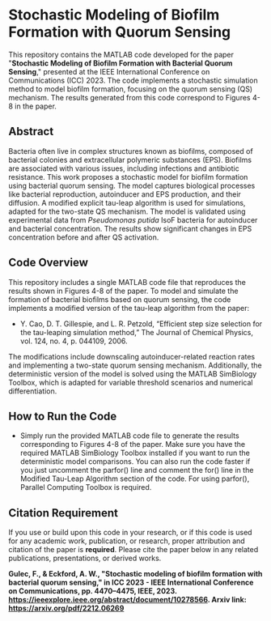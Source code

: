 # **Stochastic Modeling of Biofilm Formation with Quorum Sensing**

This repository contains the MATLAB code developed for the paper "**Stochastic Modeling of Biofilm Formation with Bacterial Quorum Sensing**," presented at the IEEE International Conference on Communications (ICC) 2023. The code implements a stochastic simulation method to model biofilm formation, focusing on the quorum sensing (QS) mechanism. The results generated from this code correspond to Figures 4-8 in the paper.

## **Abstract**

Bacteria often live in complex structures known as biofilms, composed of bacterial colonies and extracellular polymeric substances (EPS). Biofilms are associated with various issues, including infections and antibiotic resistance. This work proposes a stochastic model for biofilm formation using bacterial quorum sensing. The model captures biological processes like bacterial reproduction, autoinducer and EPS production, and their diffusion. A modified explicit tau-leap algorithm is used for simulations, adapted for the two-state QS mechanism. The model is validated using experimental data from *Pseudomonas putida* IsoF bacteria for autoinducer and bacterial concentration. The results show significant changes in EPS concentration before and after QS activation.

## **Code Overview**

This repository includes a single MATLAB code file that reproduces the results shown in Figures 4-8 of the paper. To model and simulate the formation of bacterial biofilms based on quorum sensing, the code implements a modified version of the tau-leap algorithm from the paper:

- Y. Cao, D. T. Gillespie, and L. R. Petzold, “Efficient step size selection for the tau-leaping simulation method,” The Journal of Chemical Physics, vol. 124, no. 4, p. 044109, 2006.

The modifications include downscaling autoinducer-related reaction rates and implementing a two-state quorum sensing mechanism. Additionally, the deterministic version of the model is solved using the MATLAB SimBiology Toolbox, which is adapted for variable threshold scenarios and numerical differentiation.

## **How to Run the Code**

- Simply run the provided MATLAB code file to generate the results corresponding to Figures 4-8 of the paper. Make sure you have the required MATLAB SimBiology Toolbox installed if you want to run the deterministic model comparisons. You can also run the code faster if you just uncomment the parfor() line and comment the for() line in the Modified Tau-Leap Algorithm section of the code. For using parfor(), Parallel Computing Toolbox is required.

## **Citation Requirement**

If you use or build upon this code in your research, or if this code is used for any academic work, publication, or research, proper attribution and citation of the paper is **required**. Please cite the paper below in any related publications, presentations, or derived works.

**Gulec, F., & Eckford, A. W., "Stochastic modeling of biofilm formation with bacterial quorum sensing," in ICC 2023 - IEEE International Conference on Communications, pp. 4470–4475, IEEE, 2023. https://ieeexplore.ieee.org/abstract/document/10278566. Arxiv link: https://arxiv.org/pdf/2212.06269**
